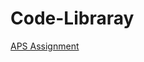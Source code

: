 # Code-Libraray

<a href="https://github.com/ParagHegde/Code-Libraray/blob/main/LongestCommonSubsequence.cpp"> APS Assignment </a>
